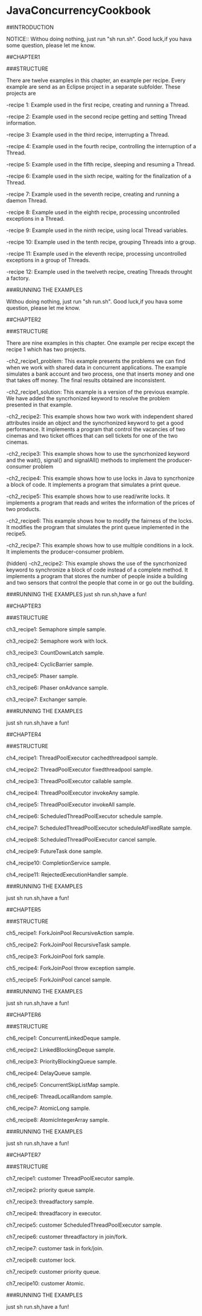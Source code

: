 # JavaConcurrencyCookbook

##INTRODUCTION

NOTICE::
Withou doing nothing, just run "sh run.sh".
Good luck,if you hava some question, please let me know.

##CHAPTER1

###STRUCTURE

There are twelve examples in this chapter, an example per recipe. Every example 
are send as an Eclipse project in a separate subfolder. These projects are

-recipe 1: Example used in the first recipe, creating and running a Thread. 

-recipe 2: Example used in the second recipe getting and setting Thread 
information.

-recipe 3: Example used in the third recipe, interrupting a Thread.

-recipe 4: Example used in the fourth recipe, controlling the interruption of 
a Thread.

-recipe 5: Example used in the fifth recipe, sleeping and resuming a Thread.

-recipe 6: Example used in the sixth recipe, waiting for the finalization of 
a Thread.

-recipe 7: Example used in the seventh recipe, creating and running a daemon 
Thread.

-recipe 8: Example used in the eighth recipe, processing uncontrolled exceptions 
in a Thread.

-recipe 9: Example used in the ninth recipe, using local Thread variables.

-recipe 10: Example used in the tenth recipe, grouping Threads into a group.

-recipe 11: Example used in the eleventh recipe, processing uncontrolled 
exceptions in a group of Threads.

-recipe 12: Example used in the twelveth recipe, creating Threads throught 
a factory.

###RUNNING THE EXAMPLES

Withou doing nothing, just run "sh run.sh".
Good luck,if you hava some question, please let me know.


##CHAPTER2

###STRUCTURE

There are nine examples in this chapter. One example per recipe except the recipe 1
which has two projects.

-ch2_recipe1_problem: This example presents the problems we can find when we work
with shared data in concurrent applications. The example simulates a bank account
and two process, one that inserts money and one that takes off money. The final
results obtained are inconsistent.
  
-ch2_recipe1_solution: This example is a version of the previous example. We have
added the syncrhonized keyword to resolve the problem presented in that example.
 
-ch2_recipe2: This example shows how two work with independent shared attributes
inside an object and the syncrhonized keyword to get a good performance. It
implements a program that control the vacancies of two cinemas and two ticket
offices that can sell tickets for one of the two cinemas.

-ch2_recipe3: This example shows how to use the syncrhonized keyword and the
wait(), signal() and signalAll() methods to implement the producer-consumer problem

-ch2_recipe4: This example shows how to use locks in Java to syncrhonize a block
of code. It implements a program that simulates a print queue.

-ch2_recipe5: This example shows how to use read/write locks. It implements a
program that reads and writes the information of the prices of two products.

-ch2_recipe6: This example shows how to modify the fairness of the locks. It
modifies the program that simulates the print queue implemented in the recipe5.

-ch2_recipe7: This example shows how to use multiple conditions in a lock. It
implements the producer-consumer problem.

(hidden)
-ch2_recipe2: This example shows the use of the syncrhonized keyword to
synchronize a block of code instead of a complete method. It implements a program
that stores the number of people inside a building and two sensors that
control the people that come in or go out the building.

###RUNNING THE EXAMPLES
just sh run.sh,have a fun!

##CHAPTER3

###STRUCTURE

ch3_recipe1: Semaphore simple sample.
  
ch3_recipe2: Semaphore work with lock.

ch3_recipe3: CountDownLatch sample.

ch3_recipe4: CyclicBarrier sample.

ch3_recipe5: Phaser sample.

ch3_recipe6: Phaser onAdvance sample.

ch3_recipe7: Exchanger sample.
 

###RUNNING THE EXAMPLES

just sh run.sh,have a fun!

##CHAPTER4

###STRUCTURE

ch4_recipe1: ThreadPoolExecutor cachedthreadpool sample.
  
ch4_recipe2: ThreadPoolExecutor fixedthreadpool sample.

ch4_recipe3: ThreadPoolExecutor callable sample.

ch4_recipe4: ThreadPoolExecutor invokeAny sample.

ch4_recipe5: ThreadPoolExecutor invokeAll sample.

ch4_recipe6: ScheduledThreadPoolExecutor schedule sample.

ch4_recipe7: ScheduledThreadPoolExecutor scheduleAtFixedRate sample.

ch4_recipe8: ScheduledThreadPoolExecutor cancel sample.

ch4_recipe9: FutureTask done sample.

ch4_recipe10: CompletionService sample.

ch4_recipe11: RejectedExecutionHandler sample.

###RUNNING THE EXAMPLES

just sh run.sh,have a fun!

##CHAPTER5

###STRUCTURE

ch5_recipe1: ForkJoinPool RecursiveAction sample.
  
ch5_recipe2: ForkJoinPool RecursiveTask sample.

ch5_recipe3: ForkJoinPool fork sample.

ch5_recipe4: ForkJoinPool throw exception sample.

ch5_recipe5: ForkJoinPool cancel sample.

###RUNNING THE EXAMPLES

just sh run.sh,have a fun!

##CHAPTER6

###STRUCTURE

ch6_recipe1: ConcurrentLinkedDeque sample.
  
ch6_recipe2: LinkedBlockingDeque sample.

ch6_recipe3: PriorityBlockingQueue sample.

ch6_recipe4: DelayQueue sample.

ch6_recipe5: ConcurrentSkipListMap sample.

ch6_recipe6: ThreadLocalRandom sample.

ch6_recipe7: AtomicLong sample.

ch6_recipe8: AtomicIntegerArray sample.
 

###RUNNING THE EXAMPLES

just sh run.sh,have a fun!


##CHAPTER7

###STRUCTURE

ch7_recipe1: customer ThreadPoolExecutor sample.

ch7_recipe2: priority queue sample.

ch7_recipe3: threadfactory sample.

ch7_recipe4: threadfacory in executor.

ch7_recipe5: customer ScheduledThreadPoolExecutor sample.

ch7_recipe6: customer threadfactory in join/fork.

ch7_recipe7: customer task in fork/join.

ch7_recipe8: customer lock.

ch7_recipe9: customer priority queue.

ch7_recipe10: customer Atomic.

###RUNNING THE EXAMPLES 

just sh run.sh,have a fun!